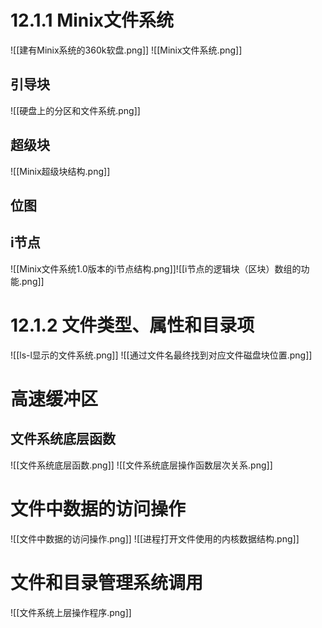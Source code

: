 # 12.1.1 Minix文件系统
![[建有Minix系统的360k软盘.png]]
![[Minix文件系统.png]]
## 引导块
![[硬盘上的分区和文件系统.png]]
## 超级块
![[Minix超级块结构.png]]

## 位图

## i节点
![[Minix文件系统1.0版本的i节点结构.png]]![[i节点的逻辑块（区块）数组的功能.png]]

# 12.1.2 文件类型、属性和目录项
![[ls-l显示的文件系统.png]]
![[通过文件名最终找到对应文件磁盘块位置.png]]

# 高速缓冲区

## 文件系统底层函数
![[文件系统底层函数.png]]
![[文件系统底层操作函数层次关系.png]]
# 文件中数据的访问操作
![[文件中数据的访问操作.png]]
![[进程打开文件使用的内核数据结构.png]]

# 文件和目录管理系统调用
![[文件系统上层操作程序.png]]